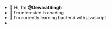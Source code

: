 - 👋 Hi, I’m <b>@DewaratSingh</b>
- 👀 I’m interested in coading
- 🌱 I’m currently learning backend with javascript
- <!-----
- 💞️ I’m looking to collaborate on ...
- 📫 How to reach me ...
- 😄 Pronouns: ...
- ⚡ Fun fact: ...
--->
<!---
DewaratSingh/DewaratSingh is a ✨ special ✨ repository because its `README.md` (this file) appears on your GitHub profile.
You can click the Preview link to take a look at your changes.
--->
